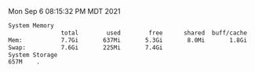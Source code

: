Mon Sep  6 08:15:32 PM MDT 2021
```bash
System Memory
               total        used        free      shared  buff/cache   available
Mem:           7.7Gi       637Mi       5.3Gi       8.0Mi       1.8Gi       6.7Gi
Swap:          7.6Gi       225Mi       7.4Gi
System Storage
657M	.
```
```bash
